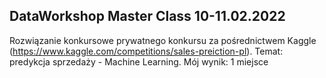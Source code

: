 ## DataWorkshop Master Class 10-11.02.2022
Rozwiązanie konkursowe prywatnego konkursu za pośrednictwem Kaggle (https://www.kaggle.com/competitions/sales-preiction-pl).
Temat: predykcja sprzedaży - Machine Learning.
Mój wynik: 1 miejsce
